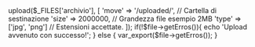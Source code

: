 <?php
require 'vendor/autoload.php';
// Creazione di istanze e definizione della posizione della cartella di caricamento del file
$file = new MarcoUpload\MarcoUpload(__DIR__ . '/public_html');

$file->upload($_FILES['archivio'], [
	'move' => '/uploaded/',                 // Cartella di sestinazione
	'size' => 2000000,                      // Grandezza file esempio 2MB
	'type' => ['jpg', 'png']                // Estensioni accettate.
]);

if(!$file->getErros()){
	echo 'Upload avvenuto con successo!';
} else {
	var_export($file->getErros());
}
